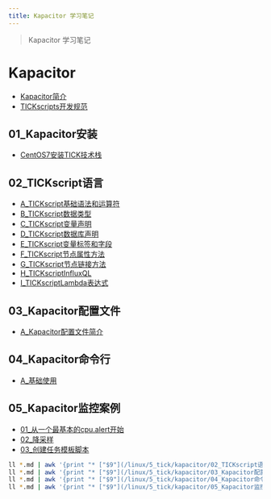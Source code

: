 ```yaml
---
title: Kapacitor 学习笔记
---
```


> Kapacitor 学习笔记

# Kapacitor

- [Kapacitor简介](/linux/5_tick/kapacitor/kapacitor-introduce.html)
- [TICKscripts开发规范](/linux/5_tick/kapacitor/TICKscriptsDevelopmentSpecification.html)

## 01_Kapacitor安装

- [CentOS7安装TICK技术栈](/linux/5_tick/kapacitor/01_Kapacitor安装/CentOS7安装TICK技术栈.html)

## 02_TICKscript语言

- [A_TICKscript基础语法和运算符](/linux/5_tick/kapacitor/02_TICKscript语言/A_TICKscript基础语法和运算符.html)
- [B_TICKscript数据类型](/linux/5_tick/kapacitor/02_TICKscript语言/B_TICKscript数据类型.html)
- [C_TICKscript变量声明](/linux/5_tick/kapacitor/02_TICKscript语言/C_TICKscript变量声明.html)
- [D_TICKscript数据库声明](/linux/5_tick/kapacitor/02_TICKscript语言/D_TICKscript数据库声明.html)
- [E_TICKscript变量标签和字段](/linux/5_tick/kapacitor/02_TICKscript语言/E_TICKscript变量标签和字段.html)
- [F_TICKscript节点属性方法](/linux/5_tick/kapacitor/02_TICKscript语言/F_TICKscript节点属性方法.html)
- [G_TICKscript节点链接方法](/linux/5_tick/kapacitor/02_TICKscript语言/G_TICKscript节点链接方法.html)
- [H_TICKscriptInfluxQL](/linux/5_tick/kapacitor/02_TICKscript语言/H_TICKscriptInfluxQL.html)
- [I_TICKscriptLambda表达式](/linux/5_tick/kapacitor/02_TICKscript语言/I_TICKscriptLambda表达式.html)

## 03_Kapacitor配置文件

- [A_Kapacitor配置文件简介](/linux/5_tick/kapacitor/03_Kapacitor配置文件/A_Kapacitor配置文件简介.html)

## 04_Kapacitor命令行

- [A\_基础使用](/linux/5_tick/kapacitor/04_Kapacitor命令行/A_基础使用.html)

## 05_Kapacitor监控案例

- [01\_从一个最基本的cpu.alert开始](/linux/5_tick/kapacitor/05_Kapacitor监控案例/01_从一个最基本的cpu.alert开始.html)
- [02\_降采样](/linux/5_tick/kapacitor/05_Kapacitor监控案例/02_降采样.html)
- [03\_创建任务模板脚本](/linux/5_tick/kapacitor/05_Kapacitor监控案例/03_创建任务模板脚本.html)

```bash
ll *.md | awk '{print "* ["$9"](/linux/5_tick/kapacitor/02_TICKscript语言/"$9")"}' | sed 's/.md//'|sed 's/.md/.html/g'
ll *.md | awk '{print "* ["$9"](/linux/5_tick/kapacitor/03_Kapacitor配置文件/"$9")"}' | sed 's/.md//'|sed 's/.md/.html/g'
ll *.md | awk '{print "* ["$9"](/linux/5_tick/kapacitor/04_Kapacitor命令行/"$9")"}' | sed 's/.md//'|sed 's/.md/.html/g'
ll *.md | awk '{print "* ["$9"](/linux/5_tick/kapacitor/05_Kapacitor监控案例/"$9")"}' | sed 's/.md//'|sed 's/.md/.html/g'
```

